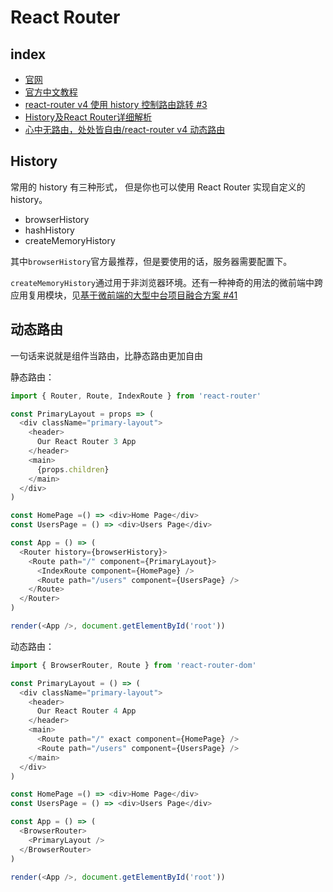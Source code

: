 # React Router

## index
- [官网](https://reactrouter.com/web/guides/quick-start)
- [官方中文教程](https://react-guide.github.io/react-router-cn/docs/Introduction.html)
- [react-router v4 使用 history 控制路由跳转 #3](https://segmentfault.com/a/1190000011137828)
- [History及React Router详细解析](https://juejin.cn/post/6844904004598628366)
- [心中无路由，处处皆自由/react-router v4 动态路由](https://github.com/wayou/wayou.github.io/issues/16)

## History
常用的 history 有三种形式， 但是你也可以使用 React Router 实现自定义的 history。

- browserHistory
- hashHistory
- createMemoryHistory

其中`browserHistory`官方最推荐，但是要使用的话，服务器需要配置下。

`createMemoryHistory`通过用于非浏览器环境。还有一种神奇的用法的微前端中跨应用复用模块，见[基于微前端的大型中台项目融合方案 #41](https://github.com/brickspert/blog/issues/41)

## 动态路由
一句话来说就是组件当路由，比静态路由更加自由

静态路由：
```javascript
import { Router, Route, IndexRoute } from 'react-router'

const PrimaryLayout = props => (
  <div className="primary-layout">
    <header>
      Our React Router 3 App
    </header>
    <main>
      {props.children}
    </main>
  </div>
)

const HomePage =() => <div>Home Page</div>
const UsersPage = () => <div>Users Page</div>

const App = () => (
  <Router history={browserHistory}>
    <Route path="/" component={PrimaryLayout}>
      <IndexRoute component={HomePage} />
      <Route path="/users" component={UsersPage} />
    </Route>
  </Router>
)

render(<App />, document.getElementById('root'))
```

动态路由：
```javascript
import { BrowserRouter, Route } from 'react-router-dom'

const PrimaryLayout = () => (
  <div className="primary-layout">
    <header>
      Our React Router 4 App
    </header>
    <main>
      <Route path="/" exact component={HomePage} />
      <Route path="/users" component={UsersPage} />
    </main>
  </div>
)

const HomePage =() => <div>Home Page</div>
const UsersPage = () => <div>Users Page</div>

const App = () => (
  <BrowserRouter>
    <PrimaryLayout />
  </BrowserRouter>
)

render(<App />, document.getElementById('root'))
```


